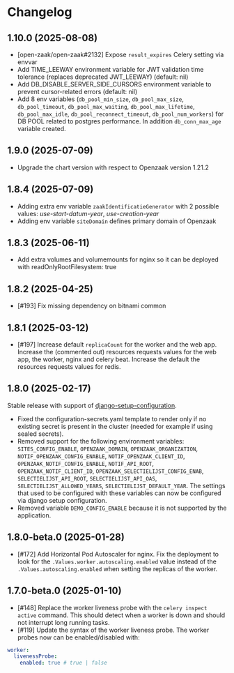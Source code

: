 # Changelog

## 1.10.0 (2025-08-08)

- [open-zaak/open-zaak#2132] Expose `result_expires` Celery setting via envvar
- Add TIME_LEEWAY environment variable for JWT validation time tolerance (replaces deprecated JWT_LEEWAY) (default: nil)
- Add DB_DISABLE_SERVER_SIDE_CURSORS environment variable to prevent cursor-related errors (default: nil)
- Add 8 env variables (`db_pool_min_size`, `db_pool_max_size`, `db_pool_timeout`, `db_pool_max_waiting`, `db_pool_max_lifetime`, `db_pool_max_idle`, `db_pool_reconnect_timeout`, `db_pool_num_workers`) for DB POOL related to postgres performance. In addition `db_conn_max_age` variable created.

## 1.9.0 (2025-07-09)

- Upgrade the chart version with respect to Openzaak version 1.21.2 

## 1.8.4 (2025-07-09)

- Adding extra env variable `zaakIdentificatieGenerator` with 2 possible values: *use-start-datum-year*, *use-creation-year* 
- Adding env variable `siteDomain` defines primary domain of Openzaak

## 1.8.3 (2025-06-11)

- Add extra volumes and volumemounts for nginx so it can be deployed with readOnlyRootFilesystem: true

## 1.8.2 (2025-04-25)
- [#193] Fix missing dependency on bitnami common

## 1.8.1 (2025-03-12)

- [#197] Increase default `replicaCount` for the worker and the web app. Increase the (commented out) resources requests values for the web app, the worker, nginx and celery beat. Increase the default the resources requests values for redis.

## 1.8.0 (2025-02-17)

Stable release with support of [django-setup-configuration](https://github.com/maykinmedia/django-setup-configuration). 

- Fixed the configuration-secrets.yaml template to render only if no existing secret is present in the cluster (needed for example if using sealed secrets).
- Removed support for the following environment variables: `SITES_CONFIG_ENABLE`, `OPENZAAK_DOMAIN`, `OPENZAAK_ORGANIZATION`, `NOTIF_OPENZAAK_CONFIG_ENABLE`, `NOTIF_OPENZAAK_CLIENT_ID`, `OPENZAAK_NOTIF_CONFIG_ENABLE`, `NOTIF_API_ROOT`, `OPENZAAK_NOTIF_CLIENT_ID`, `OPENZAAK_SELECTIELIJST_CONFIG_ENAB`, `SELECTIELIJST_API_ROOT`, `SELECTIELIJST_API_OAS`, `SELECTIELIJST_ALLOWED_YEARS`, `SELECTIELIJST_DEFAULT_YEAR`. The settings that used to be configured with these variables can now be configured via django setup configuration.
- Removed variable `DEMO_CONFIG_ENABLE` because it is not supported by the application.

## 1.8.0-beta.0 (2025-01-28)

- [#172] Add Horizontal Pod Autoscaler for nginx. Fix the deployment to look for the `.Values.worker.autoscaling.enabled` value instead of the `.Values.autoscaling.enabled` when setting the replicas of the worker.


## 1.7.0-beta.0 (2025-01-10)

- [#148] Replace the worker liveness probe with the `celery inspect active` command. This should detect when a worker is down and should not interrupt long running tasks.
- [#119] Update the syntax of the worker liveness probe. The worker probes now can be enabled/disabled with:

```yaml
worker:
  livenessProbe:
    enabled: true # true | false
```
